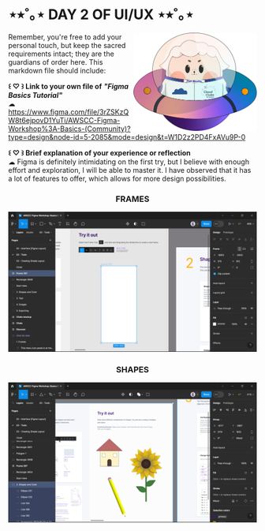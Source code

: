 # ⋆⭒˚｡⋆ DAY 2 OF UI/UX ⋆⭒˚｡⋆

<img align="right" width="250px" src="../../assets/alf/alf-ufo.png">

Remember, you're free to add your personal touch, but keep the sacred requirements intact; they are the guardians of order here. This markdown file should include:

**꒰ ♡ ꒱ Link to your own file of** ***"Figma Basics Tutorial"***
<br/> ☁︎ https://www.figma.com/file/3rZSKzQW8t6ejpovD1YuTi/AWSCC-Figma-Workshop%3A-Basics-(Community)?type=design&node-id=5-2085&mode=design&t=W1D2z2PD4FxAVu9P-0

**꒰ ♡ ꒱ Brief explanation of your experience or reflection**
<br/> ☁︎ Figma is definitely intimidating on the first try, but I believe with enough effort and exploration, I will be able to master it. I have observed that it has a lot of features to offer, which allows for more design possibilities.

<div align = "center">

### FRAMES
![Frames](image-2.png)

### SHAPES
![Shapes](image-3.png)



